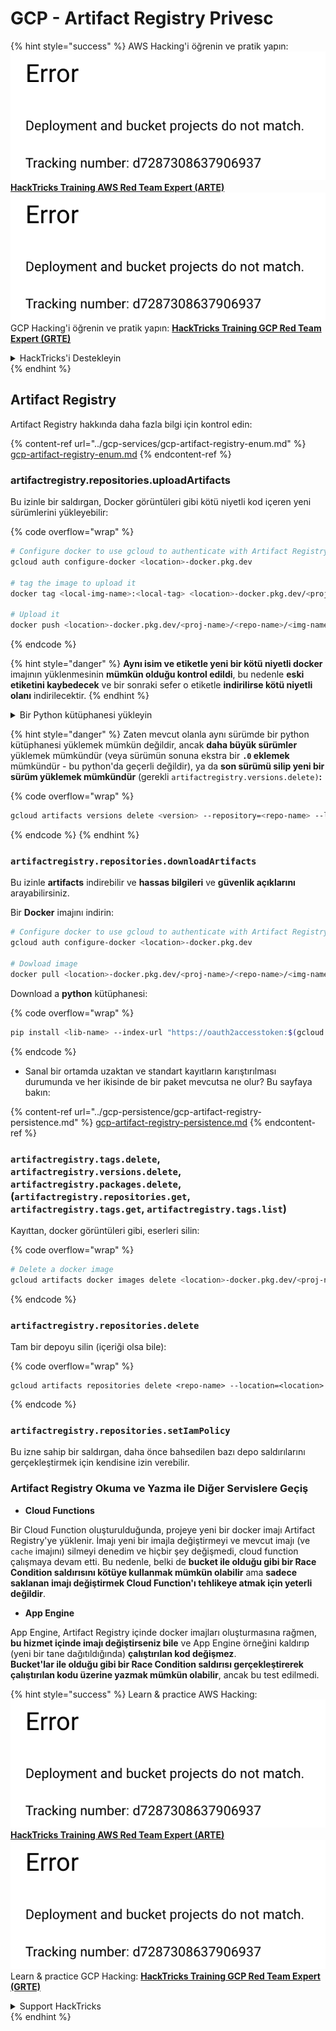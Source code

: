 # GCP - Artifact Registry Privesc

{% hint style="success" %}
AWS Hacking'i öğrenin ve pratik yapın:<img src="../../../.gitbook/assets/image (1) (1).png" alt="" data-size="line">[**HackTricks Training AWS Red Team Expert (ARTE)**](https://training.hacktricks.xyz/courses/arte)<img src="../../../.gitbook/assets/image (1) (1).png" alt="" data-size="line">\
GCP Hacking'i öğrenin ve pratik yapın: <img src="../../../.gitbook/assets/image (2).png" alt="" data-size="line">[**HackTricks Training GCP Red Team Expert (GRTE)**<img src="../../../.gitbook/assets/image (2).png" alt="" data-size="line">](https://training.hacktricks.xyz/courses/grte)

<details>

<summary>HackTricks'i Destekleyin</summary>

* [**abonelik planlarını**](https://github.com/sponsors/carlospolop) kontrol edin!
* **💬 [**Discord grubuna**](https://discord.gg/hRep4RUj7f) veya [**telegram grubuna**](https://t.me/peass) katılın ya da **Twitter'da** 🐦 [**@hacktricks\_live**](https://twitter.com/hacktricks\_live)**'i takip edin.**
* **Hacking ipuçlarını paylaşmak için** [**HackTricks**](https://github.com/carlospolop/hacktricks) ve [**HackTricks Cloud**](https://github.com/carlospolop/hacktricks-cloud) github reposuna PR gönderin.

</details>
{% endhint %}

## Artifact Registry

Artifact Registry hakkında daha fazla bilgi için kontrol edin:

{% content-ref url="../gcp-services/gcp-artifact-registry-enum.md" %}
[gcp-artifact-registry-enum.md](../gcp-services/gcp-artifact-registry-enum.md)
{% endcontent-ref %}

### artifactregistry.repositories.uploadArtifacts

Bu izinle bir saldırgan, Docker görüntüleri gibi kötü niyetli kod içeren yeni sürümlerini yükleyebilir: 

{% code overflow="wrap" %}
```bash
# Configure docker to use gcloud to authenticate with Artifact Registry
gcloud auth configure-docker <location>-docker.pkg.dev

# tag the image to upload it
docker tag <local-img-name>:<local-tag> <location>-docker.pkg.dev/<proj-name>/<repo-name>/<img-name>:<tag>

# Upload it
docker push <location>-docker.pkg.dev/<proj-name>/<repo-name>/<img-name>:<tag>
```
{% endcode %}

{% hint style="danger" %}
**Aynı isim ve etiketle yeni bir kötü niyetli docker** imajının yüklenmesinin **mümkün olduğu kontrol edildi**, bu nedenle **eski etiketini kaybedecek** ve bir sonraki sefer o etiketle **indirilirse kötü niyetli olanı** indirilecektir.
{% endhint %}

<details>

<summary>Bir Python kütüphanesi yükleyin</summary>

**Yüklemek için kütüphaneyi oluşturarak başlayın** (eğer kayıt defterinden en son sürümü indirebiliyorsanız bu adımı atlayabilirsiniz):

1.  **Proje yapınızı ayarlayın**:

* Kütüphaneniz için yeni bir dizin oluşturun, örneğin, `hello_world_library`.
* Bu dizinin içinde, paket adınızla başka bir dizin oluşturun, örneğin, `hello_world`.
* Paket dizininizin içinde, bir `__init__.py` dosyası oluşturun. Bu dosya boş olabilir veya paketiniz için başlangıç ayarlarını içerebilir.

```bash
mkdir hello_world_library
cd hello_world_library
mkdir hello_world
touch hello_world/__init__.py
```
2.  **Kütüphane kodunuzu yazın**:

* `hello_world` dizininin içinde, modülünüz için yeni bir Python dosyası oluşturun, örneğin, `greet.py`.
* "Merhaba, Dünya!" fonksiyonunuzu yazın:

```python
# hello_world/greet.py
def say_hello():
return "Hello, World!"
```
3.  **Bir `setup.py` dosyası oluşturun**:

* `hello_world_library` dizininizin kökünde bir `setup.py` dosyası oluşturun.
* Bu dosya, kütüphaneniz hakkında meta veriler içerir ve Python'a nasıl kurulacağını söyler.

```python
# setup.py
from setuptools import setup, find_packages

setup(
name='hello_world',
version='0.1',
packages=find_packages(),
install_requires=[
# Kütüphanenizin ihtiyaç duyduğu bağımlılıklar
],
)
```

**Şimdi, kütüphaneyi yükleyelim:**

1.  **Paketinizi oluşturun**:

* `hello_world_library` dizininizin kökünden şu komutu çalıştırın:

```sh
python3 setup.py sdist bdist_wheel
```
2. **Twine için kimlik doğrulamasını yapılandırın** (paketinizi yüklemek için kullanılır):
* `twine`'ın yüklü olduğundan emin olun (`pip install twine`).
* Kimlik bilgilerini yapılandırmak için `gcloud` kullanın:

{% code overflow="wrap" %}
````
```sh
twine upload --username 'oauth2accesstoken' --password "$(gcloud auth print-access-token)" --repository-url https://<location>-python.pkg.dev/<project-id>/<repo-name>/ dist/*
```
````
{% endcode %}

3. **Derlemeyi temizle**
```bash
rm -rf dist build hello_world.egg-info
```
</details>

{% hint style="danger" %}
Zaten mevcut olanla aynı sürümde bir python kütüphanesi yüklemek mümkün değildir, ancak **daha büyük sürümler** yüklemek mümkündür (veya sürümün sonuna ekstra bir **`.0` eklemek** mümkündür - bu python'da geçerli değildir), ya da **son sürümü silip yeni bir sürüm yüklemek mümkündür** (gerekli `artifactregistry.versions.delete)`**:**

{% code overflow="wrap" %}
```sh
gcloud artifacts versions delete <version> --repository=<repo-name> --location=<location> --package=<lib-name>
```
{% endcode %}
{% endhint %}

### `artifactregistry.repositories.downloadArtifacts`

Bu izinle **artifacts** indirebilir ve **hassas bilgileri** ve **güvenlik açıklarını** arayabilirsiniz.

Bir **Docker** imajını indirin:
```sh
# Configure docker to use gcloud to authenticate with Artifact Registry
gcloud auth configure-docker <location>-docker.pkg.dev

# Dowload image
docker pull <location>-docker.pkg.dev/<proj-name>/<repo-name>/<img-name>:<tag>
```
Download a **python** kütüphanesi:

{% code overflow="wrap" %}
```bash
pip install <lib-name> --index-url "https://oauth2accesstoken:$(gcloud auth print-access-token)@<location>-python.pkg.dev/<project-id>/<repo-name>/simple/" --trusted-host <location>-python.pkg.dev --no-cache-dir
```
{% endcode %}

* Sanal bir ortamda uzaktan ve standart kayıtların karıştırılması durumunda ve her ikisinde de bir paket mevcutsa ne olur? Bu sayfaya bakın:

{% content-ref url="../gcp-persistence/gcp-artifact-registry-persistence.md" %}
[gcp-artifact-registry-persistence.md](../gcp-persistence/gcp-artifact-registry-persistence.md)
{% endcontent-ref %}

### `artifactregistry.tags.delete`, `artifactregistry.versions.delete`, `artifactregistry.packages.delete`, (`artifactregistry.repositories.get`, `artifactregistry.tags.get`, `artifactregistry.tags.list`)

Kayıttan, docker görüntüleri gibi, eserleri silin:

{% code overflow="wrap" %}
```bash
# Delete a docker image
gcloud artifacts docker images delete <location>-docker.pkg.dev/<proj-name>/<repo-name>/<img-name>:<tag>
```
{% endcode %}

### `artifactregistry.repositories.delete`

Tam bir depoyu silin (içeriği olsa bile):

{% code overflow="wrap" %}
```
gcloud artifacts repositories delete <repo-name> --location=<location>
```
{% endcode %}

### `artifactregistry.repositories.setIamPolicy`

Bu izne sahip bir saldırgan, daha önce bahsedilen bazı depo saldırılarını gerçekleştirmek için kendisine izin verebilir.

### Artifact Registry Okuma ve Yazma ile Diğer Servislere Geçiş

* **Cloud Functions**

Bir Cloud Function oluşturulduğunda, projeye yeni bir docker imajı Artifact Registry'ye yüklenir. İmajı yeni bir imajla değiştirmeyi ve mevcut imajı (ve `cache` imajını) silmeyi denedim ve hiçbir şey değişmedi, cloud function çalışmaya devam etti. Bu nedenle, belki de **bucket ile olduğu gibi bir Race Condition saldırısını kötüye kullanmak mümkün olabilir** ama **sadece saklanan imajı değiştirmek Cloud Function'ı tehlikeye atmak için yeterli değildir**.

* **App Engine**

App Engine, Artifact Registry içinde docker imajları oluşturmasına rağmen, **bu hizmet içinde imajı değiştirseniz bile** ve App Engine örneğini kaldırıp (yeni bir tane dağıtıldığında) **çalıştırılan kod değişmez**.\
**Bucket'lar ile olduğu gibi bir Race Condition saldırısı gerçekleştirerek çalıştırılan kodu üzerine yazmak mümkün olabilir**, ancak bu test edilmedi.

{% hint style="success" %}
Learn & practice AWS Hacking:<img src="../../../.gitbook/assets/image (1) (1).png" alt="" data-size="line">[**HackTricks Training AWS Red Team Expert (ARTE)**](https://training.hacktricks.xyz/courses/arte)<img src="../../../.gitbook/assets/image (1) (1).png" alt="" data-size="line">\
Learn & practice GCP Hacking: <img src="../../../.gitbook/assets/image (2).png" alt="" data-size="line">[**HackTricks Training GCP Red Team Expert (GRTE)**<img src="../../../.gitbook/assets/image (2).png" alt="" data-size="line">](https://training.hacktricks.xyz/courses/grte)

<details>

<summary>Support HackTricks</summary>

* Check the [**subscription plans**](https://github.com/sponsors/carlospolop)!
* **Join the** 💬 [**Discord group**](https://discord.gg/hRep4RUj7f) or the [**telegram group**](https://t.me/peass) or **follow** us on **Twitter** 🐦 [**@hacktricks\_live**](https://twitter.com/hacktricks\_live)**.**
* **Share hacking tricks by submitting PRs to the** [**HackTricks**](https://github.com/carlospolop/hacktricks) and [**HackTricks Cloud**](https://github.com/carlospolop/hacktricks-cloud) github repos.

</details>
{% endhint %}
